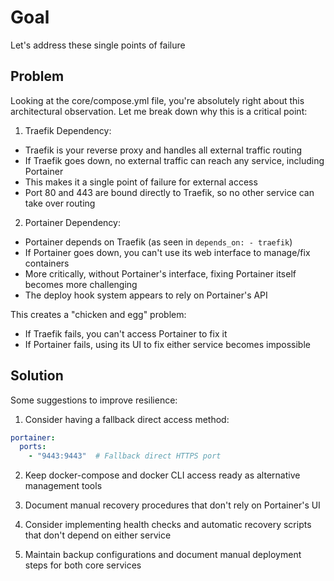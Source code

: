 # Goal

Let's address these single points of failure

## Problem

Looking at the core/compose.yml file, you're absolutely right about this architectural observation. Let me break down why this is a critical point:

1. Traefik Dependency:
- Traefik is your reverse proxy and handles all external traffic routing
- If Traefik goes down, no external traffic can reach any service, including Portainer
- This makes it a single point of failure for external access
- Port 80 and 443 are bound directly to Traefik, so no other service can take over routing

2. Portainer Dependency:
- Portainer depends on Traefik (as seen in `depends_on: - traefik`)
- If Portainer goes down, you can't use its web interface to manage/fix containers
- More critically, without Portainer's interface, fixing Portainer itself becomes more challenging
- The deploy hook system appears to rely on Portainer's API

This creates a "chicken and egg" problem:
- If Traefik fails, you can't access Portainer to fix it
- If Portainer fails, using its UI to fix either service becomes impossible


## Solution

Some suggestions to improve resilience:

1. Consider having a fallback direct access method:
```yaml
portainer:
  ports:
    - "9443:9443"  # Fallback direct HTTPS port
```

2. Keep docker-compose and docker CLI access ready as alternative management tools

3. Document manual recovery procedures that don't rely on Portainer's UI

4. Consider implementing health checks and automatic recovery scripts that don't depend on either service

5. Maintain backup configurations and document manual deployment steps for both core services
